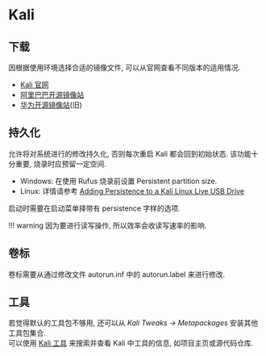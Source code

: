 # Kali

## 下载

因根据使用环境选择合适的镜像文件, 可以从官网查看不同版本的适用情况.  

- [Kali 官网](https://www.kali.org/get-kali/)
- [阿里巴巴开源镜像站](https://mirrors.aliyun.com/kali-images/)
- [华为开源镜像站](https://repo.huaweicloud.com/kali-images/)(旧)

## 持久化

允许将对系统进行的修改持久化, 否则每次重启 Kali 都会回到初始状态. 该功能十分重要, 烧录时应预留一定空间.  

- Windows: 在使用 Rufus 烧录前设置 Persistent partition size.
- Linux: 详情请参考 [Adding Persistence to a Kali Linux Live USB Drive](https://www.kali.org/docs/usb/usb-persistence/)

启动时需要在启动菜单择带有 persistence 字样的选项.  

!!! warning
    因为要进行读写操作, 所以效率会收读写速率的影响.  

## 卷标

卷标需要从通过修改文件 autorun.inf 中的 autorun.label 来进行修改.  

## 工具

若觉得默认的工具包不够用, 还可以从 *Kali Tweaks -> Metapackages* 安装其他工具包集合.  
可以使用 [Kali 工具](https://www.kali.org/tools/) 来搜索并查看 Kali 中工具的信息, 如项目主页或源代码仓库.  
